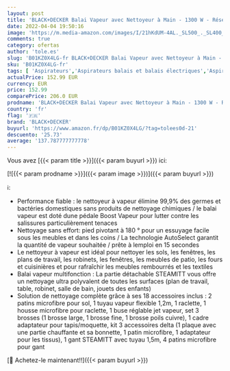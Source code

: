 ```yaml
---
layout: post
title: 'BLACK+DECKER Balai Vapeur avec Nettoyeur à Main - 1300 W - Réservoir 500 ml - Temps de Chauffe 15 s - 18 Accessoires - Câble 6 m - 99 9% des Bactéries Tuées sans Produit Chimique - FSMH1321JMD-QS'
date: 2022-04-04 19:50:16
image: 'https://m.media-amazon.com/images/I/21hKdUM-4AL._SL500_._SL400_.jpg'
comments: true
category: ofertas
author: 'tole.es'
slug: 'B01KZ0X4LG-fr BLACK+DECKER Balai Vapeur avec Nettoyeur à Main - 1300 W -...'
sku: 'B01KZ0X4LG-fr'
tags: [ 'Aspirateurs','Aspirateurs balais et balais électriques','Aspirateurs, entretien des sols et nettoyeurs de vitres','Balais vapeur','Cuisine et Maison','Nettoyeurs Vapeur et Polisseuses sol','black+decker', ]
actualPrice: 152.99 EUR
currency: EUR
price: 152.99
comparePrice: 206.0 EUR
prodname: 'BLACK+DECKER Balai Vapeur avec Nettoyeur à Main - 1300 W - Réservoir 500 ml - Temps de Chauffe 15 s - 18 Accessoires - Câble 6 m - 99 9% des Bactéries Tuées sans Produit Chimique - FSMH1321JMD-QS'
country: 'fr'
flag: '🇫🇷'
brand: 'BLACK+DECKER'
buyurl: 'https://www.amazon.fr/dp/B01KZ0X4LG/?tag=tolees0d-21'
descuento: '25.73'
average: '137.787777777778'
---
```


Vous avez [{{< param title >}}]({{< param buyurl >}}) ici:

[![{{< param prodname >}}]({{< param image >}})]({{< param buyurl >}})

ℹ️:

- Performance fiable : le nettoyeur à vapeur élimine 99,9% des germes et bactéries domestiques sans produits de nettoyage chimiques / le balai vapeur est doté dune pédale Boost Vapeur pour lutter contre les salissures particulièrement tenaces
- Nettoyage sans effort: pied pivotant à 180 ° pour un essuyage facile sous les meubles et dans les coins / La technologie AutoSelect garantit la quantité de vapeur souhaitée / prête à lemploi en 15 secondes
- Le nettoyeur à vapeur est idéal pour nettoyer les sols, les fenêtres, les plans de travail, les robinets, les fenêtres, les meubles de patio, les fours et cuisinières et pour rafraîchir les meubles rembourrés et les textiles
- Balai vapeur multifonction : La partie détachable STEAMITT vous offre un nettoyage ultra polyvalent de toutes les surfaces (plan de travail, table, robinet, salle de bain, jouets des enfants)
- Solution de nettoyage complète grâce à ses 18 accessoires inclus : 2 patins microfibre pour sol, 1 tuyau vapeur flexible 1,2m, 1 raclette, 1 housse microfibre pour raclette, 1 buse réglable jet vapeur, set 3 brosses (1 brosse large, 1 brosse fine, 1 brosse poils cuivre), 1 cadre adaptateur pour tapis/moquette, kit 3 accessoires delta (1 plaque avec une partie chauffante et sa bonnette, 1 patin microfibre, 1 adaptateur pour les tissus), 1 gant STEAMITT avec tuyau 1,5m, 4 patins microfibre pour gant

[🛒 Achetez-le maintenant!!]({{< param buyurl >}})
